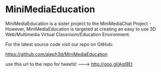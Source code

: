 MiniMediaEducation
==================

MiniMediaEducation is a sister project to the MiniMediaChat Project - However, MiniMediaEducation is targeted at creating an easy to use 3D Web/Multimedia Virtual Classroom/Education Environment.

For the latest source code visit our repo on GitHub:

https://github.com/aleph3d/MiniMediaEducation

use this url to the repo for tweets! ---> http://goo.gl/AgI9Et